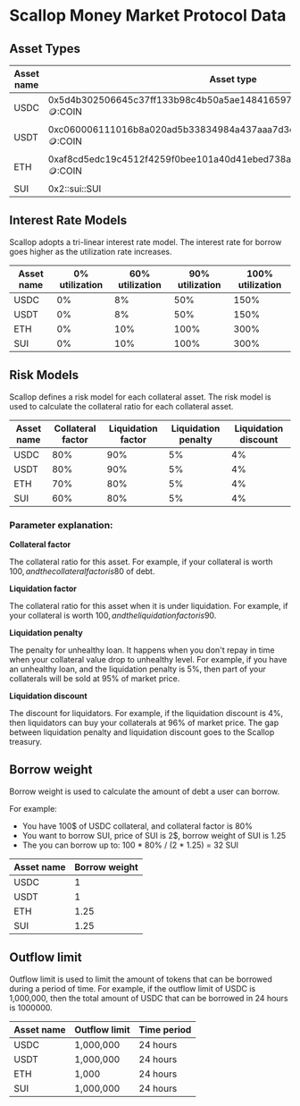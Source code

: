 # Scallop Money Market Protocol Data

## Asset Types

| Asset name | Asset type                                                                     |
|------------|--------------------------------------------------------------------------------|
| USDC       | 0x5d4b302506645c37ff133b98c4b50a5ae14841659738d6d733d59d0d217a93bf::coin::COIN |
| USDT       | 0xc060006111016b8a020ad5b33834984a437aaa7d3c74c18e09a95d48aceab08c::coin::COIN |
| ETH        | 0xaf8cd5edc19c4512f4259f0bee101a40d41ebed738ade5874359610ef8eeced5::coin::COIN |
| SUI        | 0x2::sui::SUI                                                                  |

## Interest Rate Models
Scallop adopts a tri-linear interest rate model. The interest rate for borrow goes higher as the utilization rate increases.

| Asset name | 0% utilization | 60% utilization | 90% utilization | 100% utilization |
|------------|----------------|-----------------|-----------------|------------------|
| USDC       | 0%             | 8%              | 50%             | 150%             |
| USDT       | 0%             | 8%              | 50%             | 150%             |
| ETH        | 0%             | 10%             | 100%            | 300%             |
| SUI        | 0%             | 10%             | 100%            | 300%             |

## Risk Models
Scallop defines a risk model for each collateral asset. The risk model is used to calculate the collateral ratio for each collateral asset.

| Asset name | Collateral factor | Liquidation factor | Liquidation penalty | Liquidation discount |
|------------|-------------------|--------------------|---------------------|----------------------|
| USDC       | 80%               | 90%                | 5%                  | 4%                   |
| USDT       | 80%               | 90%                | 5%                  | 4%                   |
| ETH        | 70%               | 80%                | 5%                  | 4%                   |
| SUI        | 60%               | 80%                | 5%                  | 4%                   |

### Parameter explanation:

**Collateral factor**

The collateral ratio for this asset.
For example, if your collateral is worth 100$, and the collateral factor is 80%, then you can borrow up to 80$ of debt.

**Liquidation factor**

The collateral ratio for this asset when it is under liquidation.
For example, if your collateral is worth 100$, and the liquidation factor is 90%, then your collateral will be liquidated when your debt is greater than 90$.

**Liquidation penalty**

The penalty for unhealthy loan. It happens when you don't repay in time when your collateral value drop to unhealthy level.
For example, if you have an unhealthy loan, and the liquidation penalty is 5%, then part of your collaterals will be sold at 95% of market price.

**Liquidation discount**

The discount for liquidators.
For example, if the liquidation discount is 4%, then liquidators can buy your collaterals at 96% of market price.
The gap between liquidation penalty and liquidation discount goes to the Scallop treasury.

## Borrow weight
Borrow weight is used to calculate the amount of debt a user can borrow.

For example:
- You have 100$ of USDC collateral, and collateral factor is 80%
- You want to borrow SUI, price of SUI is 2$, borrow weight of SUI is 1.25
- The you can borrow up to: 100 * 80% / (2 * 1.25) = 32 SUI

| Asset name | Borrow weight |
|------------|---------------|
| USDC       | 1             |
| USDT       | 1             |
| ETH        | 1.25          |
| SUI        | 1.25          |

## Outflow limit
Outflow limit is used to limit the amount of tokens that can be borrowed during a period of time.
For example, if the outflow limit of USDC is 1,000,000, then the total amount of USDC that can be borrowed in 24 hours is 1000000.

| Asset name | Outflow limit | Time period |
|------------|---------------|-------------|
| USDC       | 1,000,000     | 24 hours    |
| USDT       | 1,000,000     | 24 hours    |
| ETH        | 1,000         | 24 hours    |
| SUI        | 1,000,000     | 24 hours    |
